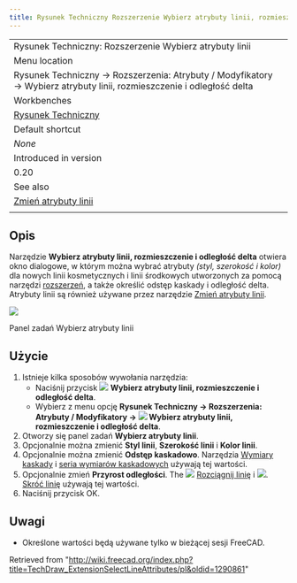 ```yaml
---
title: Rysunek Techniczny Rozszerzenie Wybierz atrybuty linii, rozmieszczenie i odległość delta
---
```

|  |
| --- |
| Rysunek Techniczny: Rozszerzenie Wybierz atrybuty linii |
| Menu location |
| Rysunek Techniczny → Rozszerzenia: Atrybuty / Modyfikatory → Wybierz atrybuty linii, rozmieszczenie i odległość delta |
| Workbenches |
| [Rysunek Techniczny](/TechDraw_Workbench/pl "TechDraw Workbench/pl") |
| Default shortcut |
| *None* |
| Introduced in version |
| 0.20 |
| See also |
| [Zmień atrybuty linii](/TechDraw_ExtensionChangeLineAttributes/pl "TechDraw ExtensionChangeLineAttributes/pl") |
|  |

## Opis

Narzędzie **Wybierz atrybuty linii, rozmieszczenie i odległość delta** otwiera okno dialogowe, w którym można wybrać atrybuty *(styl, szerokość i kolor)* dla nowych linii kosmetycznych i linii środkowych utworzonych za pomocą narzędzi [rozszerzeń](/TechDraw_Workbench/pl#Pakiet_rozszerzeń "TechDraw Workbench/pl"), a także określić odstęp kaskady i odległość delta. Atrybuty linii są również używane przez narzędzie [Zmień atrybuty linii](/TechDraw_ExtensionChangeLineAttributes/pl "TechDraw ExtensionChangeLineAttributes/pl").

![](/images/TechDraw_ExtensionSelectLineAttributes_Taskpanel.png)

Panel zadań Wybierz atrybuty linii

## Użycie

1. Istnieje kilka sposobów wywołania narzędzia:
   * Naciśnij przycisk ![](/images/TechDraw_ExtensionSelectLineAttributes.svg) **Wybierz atrybuty linii, rozmieszczenie i odległość delta**.
   * Wybierz z menu opcję **Rysunek Techniczny → Rozszerzenia: Atrybuty / Modyfikatory → ![](/images/TechDraw_ExtensionSelectLineAttributes.svg) Wybierz atrybuty linii, rozmieszczenie i odległość delta**.
2. Otworzy się panel zadań **Wybierz atrybuty linii**.
3. Opcjonalnie można zmienić **Styl linii**, **Szerokość linii**  i **Kolor linii**.
4. Opcjonalnie można zmienić **Odstęp kaskadowo**. Narzędzia [Wymiary kaskady](/TechDraw_Workbench/pl#Atrybuty_i_modyfikacje "TechDraw Workbench/pl") i [seria wymiarów kaskadowych](/TechDraw_Workbench/pl#Wymiarowanie "TechDraw Workbench/pl") używają tej wartości.
5. Opcjonalnie zmień **Przyrost odległości**. The ![](/images/TechDraw_ExtensionExtendLine.svg) [Rozciągnij linię](/TechDraw_ExtensionExtendLine/pl "TechDraw ExtensionExtendLine/pl") i ![](/images/TechDraw_ExtensionShortenLine.svg). [Skróć linię](/TechDraw_ExtensionShortenLine/pl "TechDraw ExtensionShortenLine/pl") używają tej wartości.
6. Naciśnij przycisk OK.

## Uwagi

* Określone wartości będą używane tylko w bieżącej sesji FreeCAD.

Retrieved from "<http://wiki.freecad.org/index.php?title=TechDraw_ExtensionSelectLineAttributes/pl&oldid=1290861>"